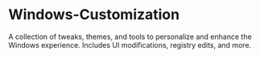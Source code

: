 # Windows-Customization
A collection of tweaks, themes, and tools to personalize and enhance the Windows experience. Includes UI modifications, registry edits, and more.
